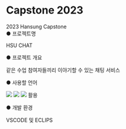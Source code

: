 # Capstone 2023
2023 Hansung Capstone<br>
● 프로젝트명

HSU CHAT

● 프로젝트 개요

같은 수업 참여자들끼리 이야기할 수 있는 채팅 서비스

● 사용할 언어

 <img src="https://img.shields.io/badge/HTML5-1166FB?-style=flat&logo=TypeScript&logoColor=white"/> <img src="https://img.shields.io/badge/javaScript-61DAFB?-style=flat&logo=TypeScript&logoColor=white"/> <img src="https://img.shields.io/badge/WEB SOCKET IO-6133FB?-style=flat&logo=TypeScript&logoColor=white"/> 활용


● 개발 환경

VSCODE 및 ECLIPS
